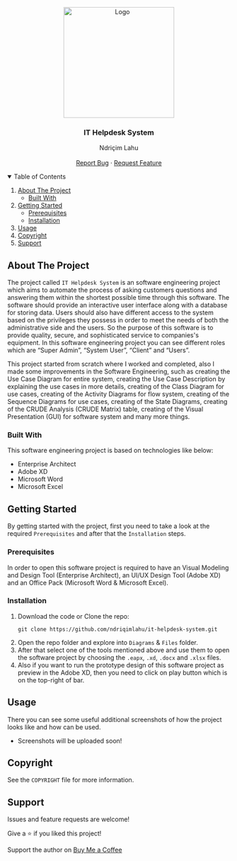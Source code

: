 <!-- PROJECT LOGO -->
<p align="center">
  <img src="https://github.com/ndriqimlahu/ndriqim-lahu-portfolio/blob/main/assets/portfolio/IT-HelpdeskSystem.png" alt="Logo" width="250" height="250">
  <h3 align="center">IT Helpdesk System</h3>
  <p align="center">
    Ndriçim Lahu
    <br>
    <br>
    <a href="https://github.com/ndriqimlahu/it-helpdesk-system/issues">Report Bug</a>
    ·
    <a href="https://github.com/ndriqimlahu/it-helpdesk-system/issues">Request Feature</a>
  </p>
</p>


<!-- TABLE OF CONTENTS -->
<details open="open">
  <summary>Table of Contents</summary>
  <ol>
    <li>
      <a href="#about-the-project">About The Project</a>
      <ul>
        <li><a href="#built-with">Built With</a></li>
      </ul>
    </li>
    <li>
      <a href="#getting-started">Getting Started</a>
      <ul>
        <li><a href="#prerequisites">Prerequisites</a></li>
        <li><a href="#installation">Installation</a></li>
      </ul>
    </li>
    <li><a href="#usage">Usage</a></li>
    <li><a href="#copyright">Copyright</a></li>
    <li><a href="#support">Support</a></li>
  </ol>
</details>


<!-- ABOUT THE PROJECT -->
## About The Project

The project called `IT Helpdesk System` is an software engineering project which aims to automate the process of asking customers questions and answering them within the shortest possible time through this software. The software should provide an interactive user interface along with a database for storing data. Users should also have different access to the system based on the privileges they possess in order to meet the needs of both the administrative side and the users. So the purpose of this software is to provide quality, secure, and sophisticated service to companies's equipment. In this software engineering project you can see different roles which are “Super Admin”, “System User”, “Client” and “Users”.

This project started from scratch where I worked and completed, also I made some improvements in the Software Engineering, such as creating the Use Case Diagram for entire system, creating the Use Case Description by explaining the use cases in more details, creating of the Class Diagram for use cases, creating of the Activity Diagrams for flow system, creating of the Sequence Diagrams for use cases, creating of the State Diagrams, creating of the CRUDE Analysis (CRUDE Matrix) table, creating of the Visual Presentation (GUI) for software system and many more things.


### Built With

This software engineering project is based on technologies like below:

* Enterprise Architect
* Adobe XD
* Microsoft Word
* Microsoft Excel


<!-- GETTING STARTED -->
## Getting Started

By getting started with the project, first you need to take a look at the required `Prerequisites` and after that the `Installation` steps.


### Prerequisites

In order to open this software project is required to have an Visual Modeling and Design Tool (Enterprise Architect), an UI/UX Design Tool (Adobe XD) and an Office Pack (Microsoft Word & Microsoft Excel).


### Installation

1. Download the code or Clone the repo:
   ```terminal
   git clone https://github.com/ndriqimlahu/it-helpdesk-system.git
   ```
2. Open the repo folder and explore into `Diagrams` & `Files` folder.
3. After that select one of the tools mentioned above and use them to open the software project by choosing the `.eapx`, `.xd`, `.docx` and `.xlsx` files.
4. Also if you want to run the prototype design of this software project as preview in the Adobe XD, then you need to click on play button which is on the top-right of bar.


<!-- USAGE -->
## Usage

There you can see some useful additional screenshots of how the project looks like and how can be used.

* Screenshots will be uploaded soon!


<!-- COPYRIGHT -->
## Copyright

See the `COPYRIGHT` file for more information.


<!-- SUPPORT -->
## Support

Issues and feature requests are welcome!

Give a ⭐️ if you liked this project!

Support the author on <a href="https://www.buymeacoffee.com/ndriqimlahu">Buy Me a Coffee</a>
